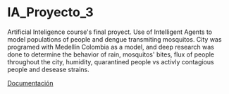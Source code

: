 # IA_Proyecto_3

Artificial Inteligence course's final proyect. Use of Intelligent Agents to model populations of people and dengue transmiting mosquitos. 
City was programed with Medellín Colombia as a model, and deep research was done to determine the behavior of rain, mosquitos' bites, flux of people throughout the city, humidity, quarantined people vs activly contagious people and desease strains. 


[Documentación](http://cynical-icicle.surge.sh/)
